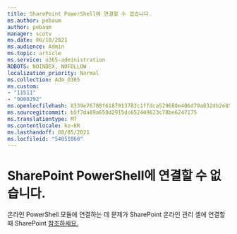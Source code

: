 ```yaml
---
title: SharePoint PowerShell에 연결할 수 없습니다.
ms.author: pebaum
author: pebaum
manager: scotv
ms.date: 06/10/2021
ms.audience: Admin
ms.topic: article
ms.service: o365-administration
ROBOTS: NOINDEX, NOFOLLOW
localization_priority: Normal
ms.collection: Adm_O365
ms.custom:
- "11511"
- "9000292"
ms.openlocfilehash: 8339e76788f6187913783c1ffdca529680e406d79a832db2e85daf73461f56df
ms.sourcegitcommit: b5f7da89a650d2915dc652449623c78be6247175
ms.translationtype: MT
ms.contentlocale: ko-KR
ms.lasthandoff: 08/05/2021
ms.locfileid: "54051060"
---
```

# <a name="sharepoint-powershell-unable-to-connect"></a>SharePoint PowerShell에 연결할 수 없습니다.

온라인 PowerShell 모듈에 연결하는 데 문제가 SharePoint 온라인 관리 셸에 연결할 때 SharePoint [참조하세요.](/sharepoint/troubleshoot/administration/errors-connecting-to-management-shell)